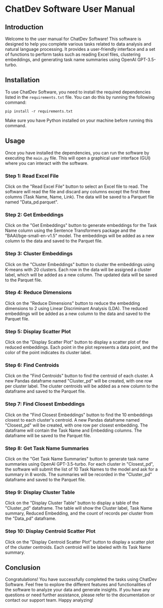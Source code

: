 # ChatDev Software User Manual

## Introduction

Welcome to the user manual for ChatDev Software! This software is designed to help you complete various tasks related to data analysis and natural language processing. It provides a user-friendly interface and a set of functions to perform tasks such as reading Excel files, clustering embeddings, and generating task name summaries using OpenAI GPT-3.5-turbo.

## Installation

To use ChatDev Software, you need to install the required dependencies listed in the `requirements.txt` file. You can do this by running the following command:

```
pip install -r requirements.txt
```

Make sure you have Python installed on your machine before running this command.

## Usage

Once you have installed the dependencies, you can run the software by executing the `main.py` file. This will open a graphical user interface (GUI) where you can interact with the software.

### Step 1: Read Excel File

Click on the "Read Excel File" button to select an Excel file to read. The software will read the file and discard any columns except the first three columns (Task Name, Name, Link). The data will be saved to a Parquet file named "Data_pd.parquet".

### Step 2: Get Embeddings

Click on the "Get Embeddings" button to generate embeddings for the Task Name column using the Sentence Transformers package and the "BAAI/bge-small-en-v1.5" model. The embeddings will be added as a new column to the data and saved to the Parquet file.

### Step 3: Cluster Embeddings

Click on the "Cluster Embeddings" button to cluster the embeddings using K-means with 20 clusters. Each row in the data will be assigned a cluster label, which will be added as a new column. The updated data will be saved to the Parquet file.

### Step 4: Reduce Dimensions

Click on the "Reduce Dimensions" button to reduce the embedding dimensions to 2 using Linear Discriminant Analysis (LDA). The reduced embeddings will be added as a new column to the data and saved to the Parquet file.

### Step 5: Display Scatter Plot

Click on the "Display Scatter Plot" button to display a scatter plot of the reduced embeddings. Each point in the plot represents a data point, and the color of the point indicates its cluster label.

### Step 6: Find Centroids

Click on the "Find Centroids" button to find the centroid of each cluster. A new Pandas dataframe named "Cluster_pd" will be created, with one row per cluster label. The cluster centroids will be added as a new column to the dataframe and saved to the Parquet file.

### Step 7: Find Closest Embeddings

Click on the "Find Closest Embeddings" button to find the 10 embeddings closest to each cluster's centroid. A new Pandas dataframe named "Closest_pd" will be created, with one row per closest embedding. The dataframe will contain the Task Name and Embedding columns. The dataframe will be saved to the Parquet file.

### Step 8: Get Task Name Summaries

Click on the "Get Task Name Summaries" button to generate task name summaries using OpenAI GPT-3.5-turbo. For each cluster in "Closest_pd", the software will submit the list of 10 Task Names to the model and ask for a summary in 8 words. The summaries will be recorded in the "Cluster_pd" dataframe and saved to the Parquet file.

### Step 9: Display Cluster Table

Click on the "Display Cluster Table" button to display a table of the "Cluster_pd" dataframe. The table will show the Cluster label, Task Name summary, Reduced Embedding, and the count of records per cluster from the "Data_pd" dataframe.

### Step 10: Display Centroid Scatter Plot

Click on the "Display Centroid Scatter Plot" button to display a scatter plot of the cluster centroids. Each centroid will be labeled with its Task Name summary.

## Conclusion

Congratulations! You have successfully completed the tasks using ChatDev Software. Feel free to explore the different features and functionalities of the software to analyze your data and generate insights. If you have any questions or need further assistance, please refer to the documentation or contact our support team. Happy analyzing!